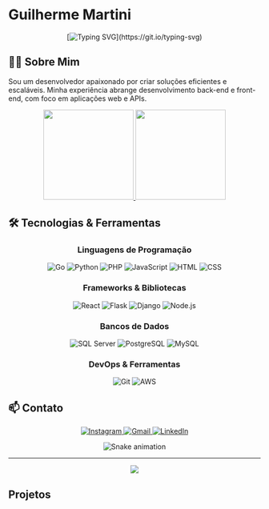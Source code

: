  # Guilherme Martini

<div align="center">
  
  [![Typing SVG](https://readme-typing-svg.herokuapp.com/?color=00bfbf&size=35&center=true&vCenter=true&width=1000&lines=Olá,+Seja+Bem-vindo!;Desenvolvedor+Full+Stack;)](https://git.io/typing-svg)
  
</div>

## 🧑‍💻 Sobre Mim

Sou um desenvolvedor apaixonado por criar soluções eficientes e escaláveis. Minha experiência abrange desenvolvimento back-end e front-end, com foco em aplicações web e APIs.

<div align="center">
  <a href="https://github.com/GuiCMartini">
    <img height="180em" src="https://github-readme-stats.vercel.app/api?username=GuiCMartini&show_icons=true&theme=tokyonight&include_all_commits=true&count_private=true&hide=issues"/>
    <img height="180em" src="https://github-readme-stats.vercel.app/api/top-langs/?username=GuiCMartini&layout=compact&langs_count=7&theme=tokyonight"/>
  </a>
</div>


<div align="center">
  
  <!-- Quando tiver projetos para destacar, substitua esse comentário e adicione no formato:
  
  [![Repo Card](https://github-readme-stats.vercel.app/api/pin/?username=GuiCMartini&repo=nome-do-repositorio&theme=tokyonight)](https://github.com/GuiCMartini/nome-do-repositorio)
  
  -->
  
</div>

## 🛠️ Tecnologias & Ferramentas

<div align="center">
  
  ### Linguagens de Programação
  
  <p>
    <img src="https://img.shields.io/badge/Go-00ADD8?style=for-the-badge&logo=go&logoColor=white" alt="Go" />
    <img src="https://img.shields.io/badge/Python-3776AB?style=for-the-badge&logo=python&logoColor=white" alt="Python" />
    <img src="https://img.shields.io/badge/PHP-777BB4?style=for-the-badge&logo=php&logoColor=white" alt="PHP" />
    <img src="https://img.shields.io/badge/JavaScript-F7DF1E?style=for-the-badge&logo=javascript&logoColor=black" alt="JavaScript" />
    <img src="https://img.shields.io/badge/HTML5-E34F26?style=for-the-badge&logo=html5&logoColor=white" alt="HTML" />
    <img src="https://img.shields.io/badge/CSS3-1572B6?style=for-the-badge&logo=css3&logoColor=white" alt="CSS" />
  </p>
  
  ### Frameworks & Bibliotecas
  
  <p>
    <img src="https://img.shields.io/badge/React-20232A?style=for-the-badge&logo=react&logoColor=61DAFB" alt="React" />
    <img src="https://img.shields.io/badge/Flask-000000?style=for-the-badge&logo=flask&logoColor=white" alt="Flask" />
    <img src="https://img.shields.io/badge/Django-092E20?style=for-the-badge&logo=django&logoColor=white" alt="Django" />
      <img src="https://img.shields.io/badge/Node.js-339933?style=for-the-badge&logo=nodedotjs&logoColor=white" alt="Node.js" />

  </p>
  
  ### Bancos de Dados
  
  <p>
    <img src="https://img.shields.io/badge/Microsoft_SQL_Server-CC2927?style=for-the-badge&logo=microsoft-sql-server&logoColor=white" alt="SQL Server" />
    <img src="https://img.shields.io/badge/PostgreSQL-316192?style=for-the-badge&logo=postgresql&logoColor=white" alt="PostgreSQL" />
    <img src="https://img.shields.io/badge/MySQL-00000F?style=for-the-badge&logo=mysql&logoColor=white" alt="MySQL" />
  </p>
  
  ### DevOps & Ferramentas
  
  <p>
    <img src="https://img.shields.io/badge/Git-F05032?style=for-the-badge&logo=git&logoColor=white" alt="Git" />
    <img src="https://img.shields.io/badge/Amazon_AWS-232F3E?style=for-the-badge&logo=amazon-aws&logoColor=white" alt="AWS" />
  </p>
  
</div>



## 📫 Contato

<div align="center">
  <a href="https://instagram.com/guicmartini" target="_blank">
    <img src="https://img.shields.io/badge/-Instagram-%23E4405F?style=for-the-badge&logo=instagram&logoColor=white" alt="Instagram"/>
  </a>
  <a href="mailto:gcairesmartini@gmail.com">
    <img src="https://img.shields.io/badge/-Gmail-%23333?style=for-the-badge&logo=gmail&logoColor=white" alt="Gmail"/>
  </a>
  <a href="https://www.linkedin.com/in/guilherme-martini-8020521a3/" target="_blank">
    <img src="https://img.shields.io/badge/-LinkedIn-%230077B5?style=for-the-badge&logo=linkedin&logoColor=white" alt="LinkedIn"/>
  </a>
</div>

<div align="center">
  
  ![Snake animation](https://github.com/GuiCMartini/GuiCMartini/blob/output/github-contribution-grid-snake.svg)
  
</div>

---

<div align="center">
  
  [![](https://visitcount.itsvg.in/api?id=GuiCMartini&icon=0&color=0)](https://visitcount.itsvg.in)
  
</div>

## Projetos

